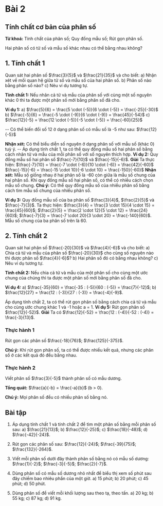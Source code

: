 # Bài 2
## Tính chất cơ bản của phân số
**Từ khoá:** Tính chất của phân số; Quy đồng mẫu số; Rút gọn phân số.

Hai phân số có tử số và mẫu số khác nhau có thể bằng nhau không?

## 1. Tính chất 1
Quan sát hai phân số $\frac{3}{5}$ và $\frac{21}{35}$ và cho biết:
a) Nhận xét về mối quan hệ giữa tử số và mẫu số của hai phân số.
b) Phân số nào bằng phân số nào?
c) Nêu ví dụ tương tự.

**Tính chất 1:**
Nếu nhân cả tử và mẫu của phân số với cùng một số nguyên khác 0 thì ta được một phân số mới bằng phân số đã cho.

**Ví dụ 1:**
a) $\frac{5}{6} = \frac{5 \cdot (-5)}{6 \cdot (-5)} = \frac{-25}{-30}$
b) $\frac{-5}{6} = \frac{-5 \cdot (-9)}{6 \cdot (-9)} = \frac{45}{-54}$
c) $\frac{12}{-5} = \frac{12 \cdot (-5)}{-5 \cdot (-5)} = \frac{-60}{25}$

-- Có thể biến đổi số 12 ở dạng phân số có mẫu số là -5 như sau: $\frac{12}{-5}$

**Nhận xét:** Có thể biểu diễn số nguyên ở dạng phân số với mẫu số (khác 0) tuỳ ý.
-- Áp dụng tính chất 1, ta có thể quy đồng mẫu số hai phân số bằng cách nhân tử và mẫu của mỗi phân số với số nguyên thích hợp.
**Ví dụ 2:** Quy đồng mẫu số hai phân số $\frac{-7}{10}$ và $\frac{-15}{-6}$.
**Giải**
Ta thực hiện: $\frac{-7}{10} = \frac{-7 \cdot (-6)}{10 \cdot (-6)} = \frac{42}{-60}$
$\frac{-15}{-6} = \frac{-15 \cdot 10}{-6 \cdot 10} = \frac{-150}{-60}$
**Nhận xét:** Mẫu số giống nhau ở hai phân số là -60 còn giữa là mẫu số chung của hai phân số.
Khi quy đồng mẫu số hai phân số, có thể có nhiều cách chọn mẫu số chung.
**Chú ý:** Có thể quy đồng mẫu số của nhiều phân số bằng cách tìm mẫu số chung của nhiều phân số.

**Ví dụ 3:**
Quy đồng mẫu số của ba phân số $\frac{3}{4}$, $\frac{2}{5}$ và $\frac{-7}{3}$.
Ta thực hiện: $\frac{3}{4} = \frac{3 \cdot 15}{4 \cdot 15} = \frac{45}{60}$; $\frac{2}{5} = \frac{2 \cdot 12}{5 \cdot 12} = \frac{24}{60}$; $\frac{-7}{3} = \frac{-7 \cdot 20}{3 \cdot 20} = \frac{-140}{60}$.
Mẫu số chung của ba phân số trên là 60.

## 2. Tính chất 2
Quan sát hai phân số $\frac{-20}{30}$ và $\frac{4}{-6}$ và cho biết:
a) Chia cả tử và mẫu của phân số $\frac{-20}{30}$ cho cùng số nguyên nào thì được phân số $\frac{4}{-6}$?
b) Hai phân số đó có bằng nhau không?
c) Nêu ví dụ tương tự.

**Tính chất 2:**
Nếu chia cả tử và mẫu của một phân số cho cùng một ước chung của chúng thì ta được một phân số mới bằng phân số đã cho.

**Ví dụ 4:**
a) $\frac{-35}{60} = \frac{-35 : (-5)}{60 : (-5)} = \frac{7}{-12}$;
b) $\frac{12}{27} = \frac{12 : (-3)}{27 : (-3)} = \frac{-4}{-9}$.

Áp dụng tính chất 2, ta có thể rút gọn phân số bằng cách chia cả tử và mẫu cho cùng ước chung khác 1 và -1 hoặc a = 1.
**Ví dụ 5:** Rút gọn phân số $\frac{12}{-52}$.
**Giải**
Ta có $\frac{12}{-52} = \frac{12 : (-4)}{-52 : (-4)} = \frac{-3}{13}$.

### Thực hành 1
Rút gọn các phân số $\frac{-18}{76}$; $\frac{125}{-375}$.

**Chú ý:** Khi rút gọn phân số, ta có thể được nhiều kết quả, nhưng các phân số ở các kết quả đó đều bằng nhau.

### Thực hành 2
Viết phân số $\frac{3}{-5}$ thành phân số có mẫu dương.

**Tổng quát:**
$\frac{a}{-b} = \frac{-a}{b}$ (b > 0).

**Chú ý:** Mọi phân số đều có nhiều phân số bằng nó.

## Bài tập
1. Áp dụng tính chất 1 và tính chất 2 để tìm một phân số bằng mỗi phân số sau:
a) $\frac{21}{13}$;
b) $\frac{12}{-25}$;
c) $\frac{18}{-48}$;
d) $\frac{-42}{-24}$.

2. Rút gọn các phân số sau: $\frac{12}{-24}$; $\frac{-39}{75}$; $\frac{132}{-264}$.

3. Viết mỗi phân số dưới đây thành phân số bằng nó có mẫu số dương:
$\frac{1}{-2}$; $\frac{-3}{-5}$; $\frac{2}{-7}$.

4. Dùng phân số có mẫu số dương nhỏ nhất để biểu thị xem số phút sau đây chiếm bao nhiêu phần của một giờ.
a) 15 phút;
b) 20 phút;
c) 45 phút;
d) 50 phút.

5. Dùng phân số để viết mỗi khối lượng sau theo tạ, theo tấn.
a) 20 kg;
b) 55 kg;
c) 87 kg;
d) 91 kg.
